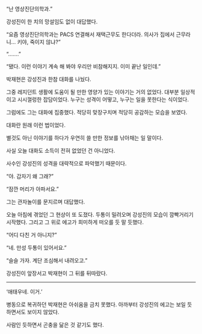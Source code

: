 “난 영상진단의학과.”

강성진이 한 치의 망설임도 없이 대답했다.

“요즘 영상진단의학과는 PACS 연결해서 재택근무도 한다더라. 의사가 집에서 근무라니… 키야, 죽이지 않냐?”

“…….”

“됐다. 이런 이야기 계속 해 봐야 우리만 비참해지지. 이미 끝난 일인데.”

박재현은 강성진과 한참 대화를 나눴다.

그중 레지던트 생활에 도움이 될 만한 영양가 있는 이야기는 거의 없었다. 대부분 일상적이고 시시껄렁한 잡담이었다. 누구는 성격이 어떻고, 누구는 일을 못한다는 식이었다.

그럼에도 그는 대화에 집중했다. 적당히 맞장구치며 적당히 공감하는 모습을 보였다.

대화란 원래 이런 법이었다.

별것도 아닌 이야기를 하다가 우연히 쓸 만한 정보를 낚아채는 일 말이다.

사실 오늘 대화도 소득이 전혀 없었던 건 아니었다.

사수인 강성진의 성격을 대략적으로 파악했기 때문이다.

“야. 갑자기 왜 그래?”

“잠깐 머리가 아파서요.”

그는 관자놀이를 문지르며 대답했다.

오늘 아침에 겪었던 그 현상이 또 도졌다. 두통이 밀려오며 강성진의 모습이 깜빡거리기 시작했다. 그리고 그 위로 에고가 희미하게 떠오를 듯 말 듯했다.

“어디 다친 거 아니지?”

“네. 만성 두통이 있어서요.”

“슬슬 가자. 계단 조심해서 내려오고.”

강성진이 앞장서고 박재현이 그 뒤를 뒤따랐다.

* * *

‘애태우네. 이거.’

병동으로 복귀하던 박재현은 아쉬움을 금치 못했다. 아까부터 강성진의 에고는 보일 듯하면서도 보이지 않았다.

사람인 듯하면서 곤충을 닮은 것 같기도 했다.